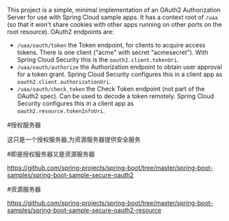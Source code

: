 This project is a simple, minimal implementation of an OAuth2
Authorization Server for use with Spring Cloud sample apps. It has a
context root of `/uaa` (so that it won't share cookies with other apps
running on other ports on the root resource). OAuth2 endpoints are:

* `/uaa/oauth/token` the Token endpoint, for clients to acquire access
  tokens. There is one client ("acme" with secret "acmesecret"). With
  Spring Cloud Security this is the `oauth2.client.tokenUri`.
* `/uaa/oauth/authorize` the Authorization endpoint to obtain user
  approval for a token grant.  Spring Cloud Security configures this
  in a client app as `oauth2.client.authorizationUri`.
* `/uaa/oauth/check_token` the Check Token endpoint (not part of the
  OAuth2 spec). Can be used to decode a token remotely. Spring Cloud
  Security configures this in a client app as
  `oauth2.resource.tokenInfoUri`.

#授权服务器

这只是一个授权服务器,为资源服务器提供安全服务


#即是授权服务器又是资源服务器

https://github.com/spring-projects/spring-boot/tree/master/spring-boot-samples/spring-boot-sample-secure-oauth2


#资源服务器

https://github.com/spring-projects/spring-boot/tree/master/spring-boot-samples/spring-boot-sample-secure-oauth2-resource